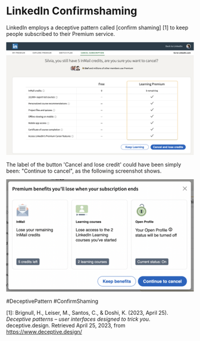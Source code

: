 # LinkedIn Confirmshaming

LinkedIn employs a deceptive pattern called [confirm shaming] [1] to keep people subscribed to their Premium service.

![The screen with all benefits of the subscription listed](./assets/LI-1.png)

The label of the button 'Cancel and lose credit' could have been simply been: "Continue to cancel", as the following screenshot shows. 

![Modal window titled "Premium benefits you'll lose when your subscription ends". The buttons say "Keep benefits" and "Continue to cancel"](./assets/LI-2.png)


#DeceptivePattern #ConfirmShaming 

[1]: Brignull, H., Leiser, M., Santos, C., & Doshi, K. (2023, April 25). _Deceptive patterns – user interfaces designed to trick you_. deceptive.design. Retrieved April 25, 2023, from https://www.deceptive.design/